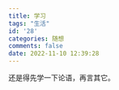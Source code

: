 ```yaml
---
title: 学习
tags: "生活"
id: '28'
categories: 随想
comments: false
date: 2022-11-10 12:39:28
---
```


还是得先学一下论语，再言其它。